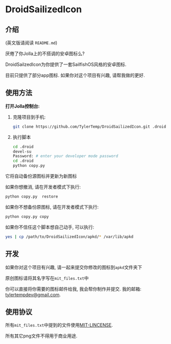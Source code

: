 ﻿DroidSailizedIcon
=================


介绍
---------

(英文版请阅读 `README.md`)

厌倦了你Jolla上的不搭调的安卓图标么?

DroidSailzedIcon为你提供了一套SailfishOS风格的安卓图标.

目前只提供了部分app图标. 如果你对这个项目有兴趣, 请帮我做的更好.

使用方法
----------


**打开Jolla控制台:**

1. 克隆项目到手机:

   ```bash
   git clone https://github.com/TylerTemp/DroidSailizedIcon.git .droid
   ```

2. 执行脚本

   ```bash
   cd .droid
   devel-su
   Password: # enter your developer mode password
   cd .droid
   python copy.py
   ```

它将自动备份源图标并更新为新图标

如果你想撤消, 请在开发者模式下执行:

```bash
python copy.py  restore
```

如果你不想备份原图标, 请在开发者模式下执行:

```bash
python copy.py copy
```

如果你不信任这个脚本想自己动手, 可以执行:

```bash
yes | cp /path/to/DroidSailizedIcon/apkd/* /var/lib/apkd
```

开发
----------

如果你对这个项目有兴趣, 请一起来提交你修改的图标到`apkd`文件夹下

原创图标请将其名字写在`mit_files.txt`中

你可以直接将你需要的图标邮件给我, 我会帮你制作并提交. 我的邮箱:
[tylertempdev@gmail.com](mailto:tylertempdev@gmail.com).

使用协议
---------

所有`mit_files.txt`中提到的文件使用[MIT-LINCENSE](https://github.com/angular/angular.js/blob/master/LICENSE).

所有其它png文件不得用于商业用途.
